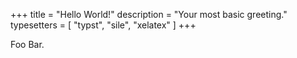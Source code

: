 +++
title = "Hello World!"
description = "Your most basic greeting."
typesetters = [ "typst", "sile", "xelatex" ]
+++

Foo Bar.	
